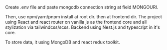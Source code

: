 Create .env file and paste mongodb connection string at field MONGOURI.

Then, use npm/yarn/pnpm install at root dir. then at frontend dir.
The project using React and react router on vanilla js as the frontend core and all stylization via tailwindcss/scss.
Backend using Nest.js and typescript in it's core.

To store data, it using MongoDB and react redux toolkit.
